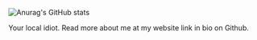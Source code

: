 
![Anurag's GitHub stats](https://github-readme-stats.vercel.app/api?username=artistxoder&show_icons=true&theme=chartreuse-dark)

Your local idiot. Read more about me at my website link in bio on Github. 
